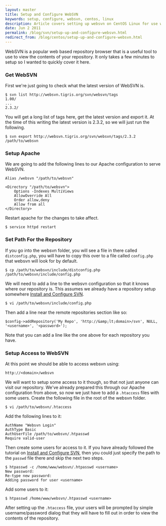 ```yaml
---
layout: master
title: Setup and Configure WebSVN
keywords: setup, configure, websvn, centos, linux
description: Article covers setting up websvn on CentOS Linux for use with svn (Subversion).
date: Jun 2 2011
permalink: /blog/svn/setup-up-and-configure-websvn.html
redirect_from: /blog/centos/setup-up-and-configure-websvn.html
---
```


WebSVN is a popular web based repository browser that is a useful tool to use to view the contents of your repository.  It only takes a few minutes to setup so I wanted to quickly cover it here.

### Get WebSVN

First we're just going to check what the latest version of WebSVN is.

~~~
$ svn list http://websvn.tigris.org/svn/websvn/tags
1.00/
...
2.3.2/
~~~

You will get a long list of tags here, get the latest version and export it.  At the time of this writing the latest version is 2.3.2, so we will just run the following.

~~~
$ svn export http://websvn.tigris.org/svn/websvn/tags/2.3.2 /path/to/websvn
~~~

### Setup Apache

We are going to add the following lines to our Apache configuration to serve WebSVN.

~~~
Alias /websvn "/path/to/websvn"

<Directory "/path/to/websvn">
    Options -Indexes MultiViews
    AllowOverride All
    Order allow,deny
    Allow from all
</Directory>
~~~

Restart apache for the changes to take affect.

~~~
$ service httpd restart
~~~

### Set Path For the Repository

If you go into the websvn folder, you will see a file in there called `distconfig.php`, you will have to copy this over to a file called `config.php` that websvn will look for by default.

~~~
$ cp /path/to/websvn/include/distconfig.php /path/to/websvn/include/config.php
~~~

We will need to add a line to the websvn configuration so that it knows where our repository is.  This assumes we already have a repository setup somewhere [Install and Configure SVN](/install-and-configure-svn-on-centos).

~~~
$ vi /path/to/websvn/include/config.php
~~~

Then add a line near the remote repositories section like so:

~~~
$config->addRepository('My Repo', 'http://&amp;lt;domain>/svn', NULL, '<username>', '<password>');
~~~

Note that you can add a line like the one above for each repository you have.

### Setup Access to WebSVN

At this point we should be able to access websvn using:

~~~
http://<domain>/websvn
~~~ 
 
We will want to setup some access to it though, so that not just anyone can visit our repository.  We've already prepared this through our Apache configuration from above, so now we just have to add a `.htaccess` files with some users.  Create the following file in the root of the websvn folder.

~~~
$ vi /path/to/websvn/.htaccess
~~~

Add the following lines to it:

~~~
AuthName "Websvn Login"
AuthType Basic
AuthUserFile /path/to/websvn/.htpasswd
Require valid-user
~~~

Then create some users for access to it.  If you have already followed the tutorial on [Install and Configure SVN](/install-and-configure-svn-on-centos), then you could just specify the path to the `passwd` file there and skip the next two steps.

~~~
$ htpasswd -c /home/www/websvn/.htpasswd <username>
New password: 
Re-type new password: 
Adding password for user <username>
~~~

Add some users to it:   

~~~
$ htpasswd /home/www/websvn/.htpasswd <username>
~~~
After setting up the `.htaccess` file, your users will be prompted by simple username/password dialog that they will have to fill out in order to view the contents of the repository.

